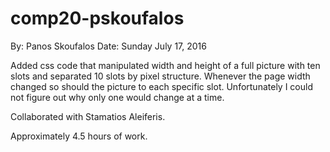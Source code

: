 # comp20-pskoufalos
By: Panos Skoufalos
Date: Sunday July 17, 2016

Added css code that manipulated width and height of a full picture with ten slots and separated 10 slots by pixel structure. Whenever the page width changed so should the picture to each specific slot. Unfortunately I could not figure out why only one would change at a time. 

Collaborated with Stamatios Aleiferis.

Approximately 4.5 hours of work.